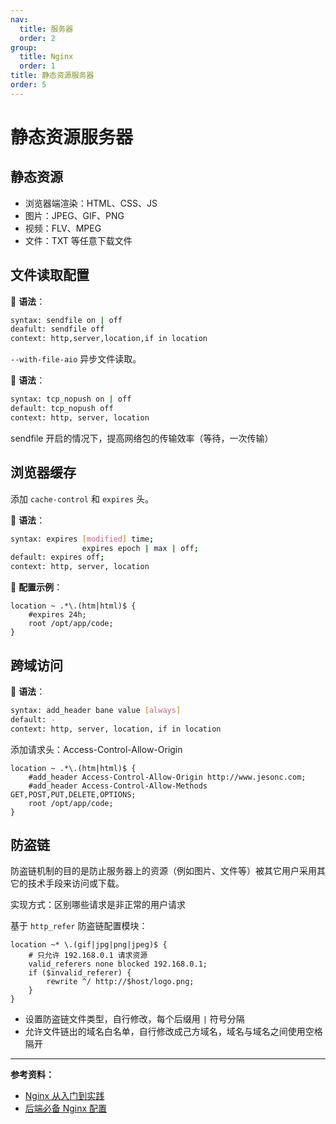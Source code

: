 ```yaml
---
nav:
  title: 服务器
  order: 2
group:
  title: Nginx
  order: 1
title: 静态资源服务器
order: 5
---
```


# 静态资源服务器

## 静态资源

- 浏览器端渲染：HTML、CSS、JS
- 图片：JPEG、GIF、PNG
- 视频：FLV、MPEG
- 文件：TXT 等任意下载文件

## 文件读取配置

📖 **语法**：

```bash
syntax: sendfile on | off
deafult: sendfile off
context: http,server,location,if in location
```

`--with-file-aio` 异步文件读取。

📖 **语法**：

```bash
syntax: tcp_nopush on | off
default: tcp_nopush off
context: http, server, location
```

sendfile 开启的情况下，提高网络包的传输效率（等待，一次传输）

## 浏览器缓存

添加 `cache-control` 和 `expires` 头。

📖 **语法**：

```bash
syntax: expires [modified] time;
                expires epoch | max | off;
default: expires off;
context: http, server, location
```

🌰 **配置示例**：

```nginx
location ~ .*\.(htm|html)$ {
    #expires 24h;
    root /opt/app/code;
}
```

## 跨域访问

📖 **语法**：

```bash
syntax: add_header bane value [always]
default: -
context: http, server, location, if in location
```

添加请求头：Access-Control-Allow-Origin

```nginx
location ~ .*\.(htm|html)$ {
    #add_header Access-Control-Allow-Origin http://www.jesonc.com;
    #add_header Access-Control-Allow-Methods GET,POST,PUT,DELETE,OPTIONS;
    root /opt/app/code;
}
```

## 防盗链

防盗链机制的目的是防止服务器上的资源（例如图片、文件等）被其它用户采用其它的技术手段来访问或下载。

实现方式：区别哪些请求是非正常的用户请求

基于 `http_refer` 防盗链配置模块：

```nginx
location ~* \.(gif|jpg|png|jpeg)$ {
    # 只允许 192.168.0.1 请求资源
    valid_referers none blocked 192.168.0.1;
    if ($invalid_referer) {
        rewrite ^/ http://$host/logo.png;
    }
}
```

- 设置防盗链文件类型，自行修改，每个后缀用 `|` 符号分隔
- 允许文件链出的域名白名单，自行修改成己方域名，域名与域名之间使用空格隔开

---

**参考资料：**

- [Nginx 从入门到实践](https://juejin.im/post/5a2600bdf265da432b4aaaba#heading-76)
- [后端必备 Nginx 配置](https://juejin.im/entry/5d7e4540f265da03b76b50cc)
